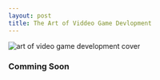 ```yaml
---
layout: post
title: The Art of Viddeo Game Devlopment
---
```

<img src="{{ site.baseurl }}/images/art-of-video-game-development-cover.png" alt="art of video game development cover">

### Comming Soon
